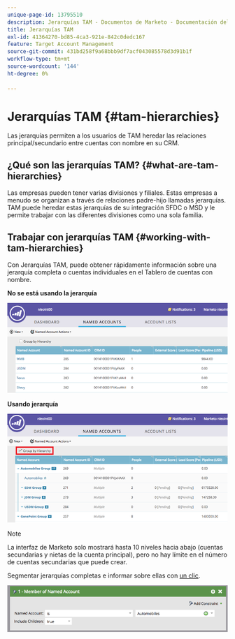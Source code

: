 ```yaml
---
unique-page-id: 13795510
description: Jerarquías TAM - Documentos de Marketo - Documentación del producto
title: Jerarquías TAM
exl-id: 41364270-bd85-4ca3-921e-842c0dedc167
feature: Target Account Management
source-git-commit: 431bd258f9a68bbb9df7acf043085578d3d91b1f
workflow-type: tm+mt
source-wordcount: '144'
ht-degree: 0%

---
```


# Jerarquías TAM {#tam-hierarchies}

Las jerarquías permiten a los usuarios de TAM heredar las relaciones principal/secundario entre cuentas con nombre en su CRM.

## ¿Qué son las jerarquías TAM? {#what-are-tam-hierarchies}

Las empresas pueden tener varias divisiones y filiales. Estas empresas a menudo se organizan a través de relaciones padre-hijo llamadas jerarquías. TAM puede heredar estas jerarquías de su integración SFDC o MSD y le permite trabajar con las diferentes divisiones como una sola familia.

## Trabajar con jerarquías TAM {#working-with-tam-hierarchies}

Con Jerarquías TAM, puede obtener rápidamente información sobre una jerarquía completa o cuentas individuales en el Tablero de cuentas con nombre.

**No se está usando la jerarquía**

![](assets/before.png)

**Usando jerarquía**

![](assets/after.png)

>[!NOTE]
>
>La interfaz de Marketo solo mostrará hasta 10 niveles hacia abajo (cuentas secundarias y nietas de la cuenta principal), pero no hay límite en el número de cuentas secundarias que puede crear.

Segmentar jerarquías completas e informar sobre ellas con [un clic](/help/marketo/product-docs/target-account-management/engage/account-filters.md#member-of-named-account).

![](assets/member.png)
